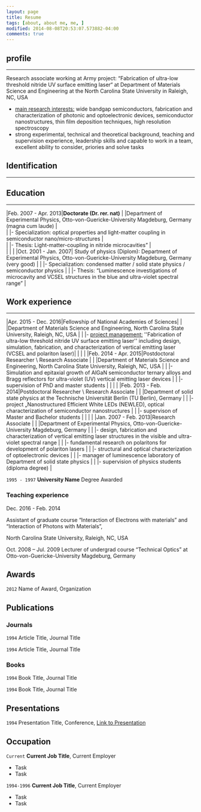```yaml
---
layout: page
title: Resume
tags: [about, about me, me, ]
modified: 2014-08-08T20:53:07.573882-04:00
comments: true
---
```



## profile

***

Research associate working at Army project: “Fabrication of ultra-low threshold nitride UV surface emitting laser“ at Department of Materials Science and Engineering at the North Carolina State University in Raleigh, NC, USA  

* <u>main research interests:</u> wide bandgap semiconductors, fabrication and characterization of photonic and optoelectronic devices, semiconductor nanostructures, thin film deposition techniques, high resolution spectroscopy 
* strong experimental, technical and theoretical background, teaching and supervision experience, leadership skills and capable to work in a team, excellent ability to consider, priories and solve tasks

## Identification

***


## Education

***

|Feb. 2007 - Apr. 2013|**Doctorate (Dr. rer. nat)**
|                     |Department of Experimental Physics, Otto-von-Guericke-University Magdeburg, Germany (magna cum laude)                                                                                                                |  
|                     |- Specialization: optical properties and light-matter coupling in semiconductor nano/micro-structures                                                                                                            |  
|                     |- Thesis: Light-matter-coupling in nitride microcavities”                                                                                                        |  
|                     |                                                                                                                     |
|Oct. 2001 - Jan. 2007|	Study of physics (Diplom): Department of Experimental Physics, Otto-von-Guericke-University Magdeburg, Germany (very good)                                                                                                                 |
|                     |- Specialization: condensed matter / solid state physics / semiconductor physics                                                                                                               |
|                     |- Thesis: “Luminescence investigations of microcavity and VCSEL structures in the blue and ultra-violet spectral range”                                                                                                       |

## Work experience

***

|Apr. 2015 - Dec. 2016|Fellowship of National Academies of Sciences|
|                     |Department of Materials Science and Engineering, North Carolina State University, Raleigh, NC, USA                                                                                                                   |
|                     |- <u>project management:</u> ''Fabrication of ultra-low threshold nitride UV surface emitting laser'' including design, simulation, fabrication, and characterization of vertical emitting laser (VCSEL and polariton laser)|
|                     |                                                                                                                     |
|Feb. 2014 - Apr. 2015|Postdoctoral Researcher \ Research Associate                                                   |
|                     |Department of Materials Science and Engineering, North Carolina State University, Raleigh, NC, USA                                                                                                                   |
|                     |- Simulation and epitaxial growth of AlGaN semiconductor ternary alloys and Bragg reflectors for ultra-violet (UV) vertical emitting laser devices                                                                           |
|                     |- supervision of PhD and master students                                                                                                              |
|                     |                                                                                                                     |
|Feb. 2013 - Feb. 2014|Postdoctoral Researcher \ Research Associate                                                   |
|                     |Department of solid state physics at the Technische Universität Berlin (TU Berlin), Germany    |
|                     |- project „Nanostructured Efficient White LEDs (NEWLED), optical characterization of semiconductor nanostructures                                                                                                        |
|                     |- supervison of Master and Bachelor students                                                                                                              |
|                     |                                                                                                                                                                                                                                                     |
|Jan. 2007 - Feb. 2013|Research Associate                                                                                                             |
|                     |Department of Experimental Physics, Otto-von-Guericke-University Magdeburg, Germany                                                                                                               |
|                     |- design, fabrication and characterization of vertical emitting laser structures in the visible and ultra-violet spectral range                                                                                                                 |
|                     |- fundamental research on polaritons for development of polariton lasers                                                                                                                |
|                     |- structural and optical characterization of optoelectronic devices                                                                                                               |
|                     |- manager of luminescence laboratory of Department of solid state physics                                                                                                               |
|                     |- supervision of physics students (diploma degree)                                                                                                               |




`1995 - 1997`
__University Name__
Degree Awarded 

### Teaching experience

Dec. 2016 - Feb. 2014

Assistant of graduate course “Interaction of Electrons with materials” and
“Interaction of Photons with Materials”,

North Carolina State University, Raleigh, NC, USA 

Oct. 2008 – Jul. 2009
Lecturer of undergrad course “Technical Optics” at Otto-von-Guericke-University Magdeburg, Germany


## Awards

`2012`
Name of Award, Organization 

## Publications

<!-- A list is also available [online](http://scholar.google.co.uk/citations?user=LTOTl0YAAAAJ) -->

### Journals

`1994`
Article Title, Journal Title

`1994`
Article Title, Journal Title

### Books

`1994`
Book Title, Journal Title

`1994`
Book Title, Journal Title


## Presentations

`1994`
Presentation Title, Conference, <a href="http://MyWebsite.tld/presentation1">Link to Presentation</a>


## Occupation

`Current`
__Current Job Title__, Current Employer 

- Task
- Task

`1994-1996`
__Current Job Title__, Current Employer 

- Task
- Task



<!-- ### Footer

Last updated: May 2013 -->


